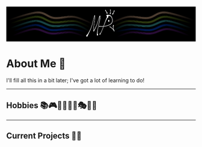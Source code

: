 ![My profile banner, which is a simplified black and white peacock with gold, green, teal, blue, and purple ribbons flanking it.](MyBanner.png)

# About Me 🦚

I'll fill all this in a bit later; I've got a lot of learning to do!


---

## Hobbies 📚🎮🏋️‍♂️🎹🎨🎭👨‍🍳


---

## Current Projects 👨‍💻








